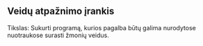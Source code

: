 ﻿Veidų atpažnimo įrankis
-----------------------

Tikslas:
Sukurti programą, kurios pagalba būtų galima nurodytose nuotraukose surasti žmonių veidus.
